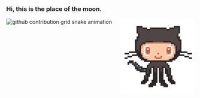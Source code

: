 ### Hi, this is the place of the moon.
<img src="./github.gif" align="right"/> 

<picture>
  <source media="(prefers-color-scheme: dark)" srcset="https://raw.githubusercontent.com/Moonlight-CHENG/Moonlight-CHENG/output/github-contribution-grid-snake-dark.svg">
  <source media="(prefers-color-scheme: light)" srcset="https://raw.githubusercontent.com/Moonlight-CHENG/Moonlight-CHENG/output/github-contribution-grid-snake.svg">
  <img alt="github contribution grid snake animation" src="https://raw.githubusercontent.com/lMoonlight-CHENG/Moonlight-CHENG/output/github-contribution-grid-snake.svg">
</picture>



<!--
**Moonlight-CHENG/Moonlight-CHENG** is a ✨ _special_ ✨ repository because its `README.md` (this file) appears on your GitHub profile.

Here are some ideas to get you started:
there 👋
- 🔭 I’m currently working on ...
- 🌱 I’m currently learning ...
- 👯 I’m looking to collaborate on ...
- 🤔 I’m looking for help with ...
- 💬 Ask me about ...
- 📫 How to reach me: ...
- 😄 Pronouns: ...
- ⚡ Fun fact: ...
-->
